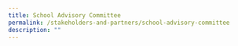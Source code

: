 ```yaml
---
title: School Advisory Committee
permalink: /stakeholders-and-partners/school-advisory-committee
description: ""
---
```


